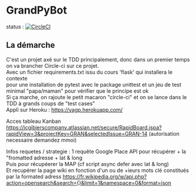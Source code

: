 # GrandPyBot
status : [![CircleCI](https://circleci.com/gh/jean-charles-gibier/GrandPyBot.svg?style=shield)](https://app.circleci.com/pipelines/github/jean-charles-gibier/GrandPyBot)

## La démarche
C'est un projet axé sur le TDD principalement, donc dans un premier temps on va brancher Circle-ci sur ce projet. <br>
Avec un fichier requirements.txt issu du cours 'flask' qui installera le contexte <br>
pour une installation de pytest avec le package unittest et un jeu de test minimal "papa/maman" pour vérifier que le principe est ok<br>
Si ça marche, on rajoute le petit macaron "circle-ci" et on se lance dans le TDD à grands coups de "test cases"<br>
Appli sur Heroku :
https://yagp.herokuapp.com/

Acces tableau Kanban
https://jcgibierscompany.atlassian.net/secure/RapidBoard.jspa?rapidView=3&projectKey=GRAN&selectedIssue=GRAN-14
(autorisation necessaire demandez mmoi)

Infos requetes / strategie :
1 requête Google Place API pour récupérer + la "fromatted adresse + lat & long<br> 
Puis pour récupéerer la MAP (cf script async defer avec  lat & long)<br>
Et recupérer la page wiki en fonction d'un ou de +ieurs mots clé constitués par la formated adress 
https://fr.wikipedia.org/w/api.php?action=opensearch&search={}&limit=1&namespace=0&format=json
